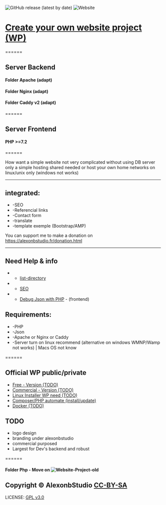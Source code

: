 ![GitHub release (latest by date)](https://img.shields.io/github/v/release/alexonbstudio/website-project)
![Website](https://img.shields.io/website?style=for-the-badge&url=https%3A%2F%2Falexonbstudio.fr)

# [Create your own website project (WP)](https://github.com/website-project-WP)

======

## Server Backend 
#### Folder Apache (adapt)
#### Folder Nginx (adapt)
#### Folder Caddy v2 (adapt)

======

## Server Frontend
#### PHP >=7.2



======

How want a simple website not very complicated without using DB server only a simple hosting shared needed or host your own home networks on linux/unix only (windows not works)

------

## integrated: 

+ -SEO 
+ -Referencial links 
+ -Contact form 
+ -translate 
+ -template exemple (Bootstrap/AMP)


You can support me to make a donation on https://alexonbstudio.fr/donation.html


------
## Need Help & info 

+ - [list-directory](https://github.com/alexonbstudio/website-project/blob/master/list-directory.txt)
+ - [SEO](https://github.com/alexonbstudio/website-project/blob/master/need-help.md)
+ - [Debug Json with PHP](https://github.com/alexonbstudio/website-project/blob/master/debug.php) - (frontend)

## Requirements:

+ -PHP
+ -Json
+ -Apache or Nginx or Caddy
+ -Server turn on linux recommend (alternative on windows WMNP/Wamp not works) | Macs OS not know

======

## Official WP public/private
* [Free - Version (TODO)](https://github.com/website-project-WP/free-wp)
* [Commercial - Version (TODO)](https://github.com/website-project-WP/commercial-wp)
* [Linux Installer WP need (TODO)](https://github.com/website-project-WP/linux-wp)
* [Composer/PHP automate (install/update)](https://github.com/website-project-WP/composer-wp)
* [Docker (TODO)](https://github.com/website-project-WP/docker-wp)

## TODO
* logo design
* branding under alexonbstudio
* commercial purposed
* Largest for Dev's backend and robust

======

#### Folder Php - Move on ![Website-Project-old](https://github.com/alexonbstudio/website-project-old)

Copyright &copy; AlexonbStudio [CC-BY-SA](https://creativecommons.org/licenses/by-sa/4.0/)
------
LICENSE: [GPL v3.0](https://github.com/alexonbstudio/website-project/blob/master/LICENSE)
